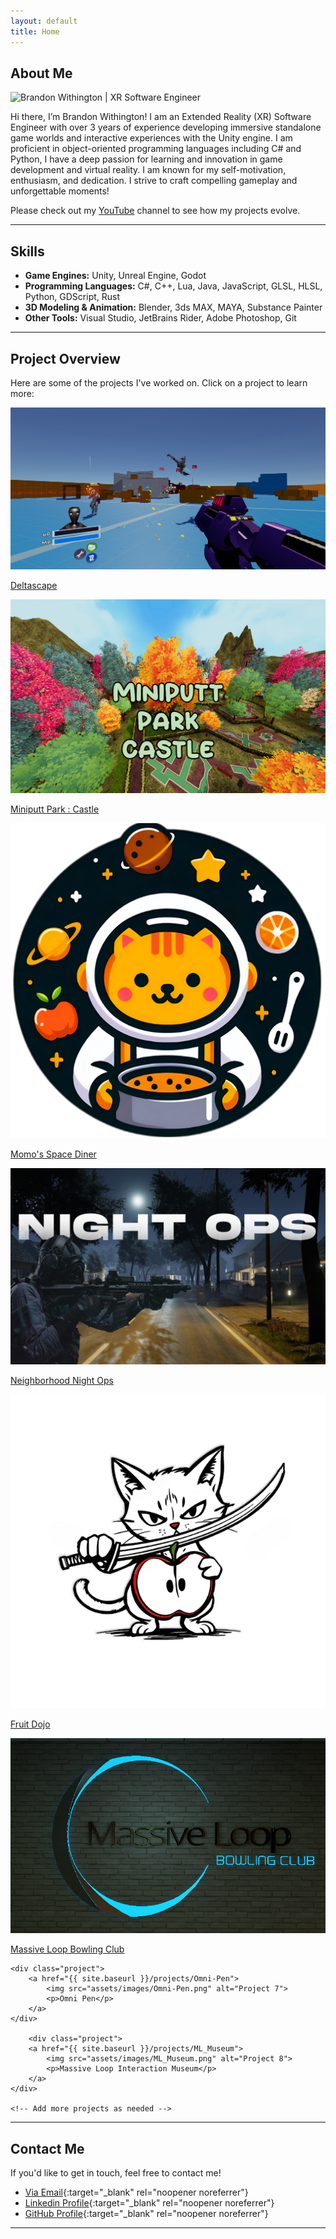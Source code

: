 ```yaml
---
layout: default
title: Home
---
```


## About Me

 <img src="{{ site.baseurl }}/assets/images/Me.jpg" alt="Brandon Withington | XR Software Engineer" class="header-image">

Hi there, I’m Brandon Withington! I am an Extended Reality (XR) Software Engineer with over 3 years of experience developing immersive standalone game worlds and interactive experiences with the Unity engine. I am proficient in object-oriented programming languages including C# and Python, I have a deep passion for learning and innovation in game development and virtual reality. I am known for my self-motivation, enthusiasm, and dedication. I strive to craft compelling gameplay and unforgettable moments!

Please check out my [YouTube](https://www.youtube.com/@_Brandev) channel to see how my projects evolve.

---

## Skills

- **Game Engines:** Unity, Unreal Engine, Godot
- **Programming Languages:** C#, C++, Lua, Java, JavaScript, GLSL, HLSL, Python, GDScript, Rust
- **3D Modeling & Animation:** Blender, 3ds MAX, MAYA, Substance Painter
- **Other Tools:** Visual Studio, JetBrains Rider, Adobe Photoshop, Git

---

## Project Overview

Here are some of the projects I've worked on. Click on a project to learn more:

<div class="project-grid">
    <div class="project">
        <a href="{{ site.baseurl }}/projects/Delta-Quest">
            <img src="assets/images/project1_4.jpg" alt="Project 1">
            <p>Deltascape</p>
        </a>
    </div>
    <div class="project">
        <a href="{{ site.baseurl }}/projects/MiniPutt">
            <img src="assets/images/GolfEnvironment_2.png" alt="Project 2">
            <p>Miniputt Park : Castle</p>
        </a>
    </div>
        <div class="project">
        <a href="{{ site.baseurl }}/projects/Space-Diner">
            <img src="assets/images/Momo.png" alt="Project 3">
            <p>Momo's Space Diner</p>
        </a>
    </div>
    <div class="project">
        <a href="{{ site.baseurl }}/projects/Night-Ops">
            <img src="assets/images/NightOps_1.jpg" alt="Project 4">
            <p>Neighborhood Night Ops</p>
        </a>
    </div>
    <div class="project">
        <a href="{{ site.baseurl }}/projects/Fruit-Dojo">
            <img src="assets/images/FruitNinja.png" alt="Project 5">
            <p>Fruit Dojo</p>
        </a>
    </div>
        <div class="project">
        <a href="{{ site.baseurl }}/projects/ML-BowlingClub">
            <img src="assets/images/BowlingClub.png" alt="Project 6">
            <p>Massive Loop Bowling Club</p>
        </a>
    </div>
    
    <div class="project">
        <a href="{{ site.baseurl }}/projects/Omni-Pen">
            <img src="assets/images/Omni-Pen.png" alt="Project 7">
            <p>Omni Pen</p>
        </a>
    </div>
    
        <div class="project">
        <a href="{{ site.baseurl }}/projects/ML_Museum">
            <img src="assets/images/ML_Museum.png" alt="Project 8">
            <p>Massive Loop Interaction Museum</p>
        </a>
    </div>
    
    <!-- Add more projects as needed -->
</div>


---


## Contact Me

If you'd like to get in touch, feel free to contact me!

- [<i class="fas fa-envelope" style="color: black;"></i> Via Email](mailto:brandon.f.withington@gmail.com){:target="_blank" rel="noopener noreferrer"}
- [<i class="fab fa-linkedin" style="color: black;"></i> Linkedin Profile](https://www.linkedin.com/in/brandon-withington/){:target="_blank" rel="noopener noreferrer"}
- [<i class="fab fa-github" style="color: black;"></i> GitHub Profile](https://github.com/BrandonW24){:target="_blank" rel="noopener noreferrer"}

---

<link rel="stylesheet" href="https://cdnjs.cloudflare.com/ajax/libs/font-awesome/6.0.0-beta3/css/all.min.css">